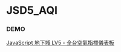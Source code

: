 # JSD5_AQI
### DEMO
[JavaScript 地下城 LV5 - 全台空氣指標儀表板](https://pvt5r486.github.io/JSD4_TimeZone/index.html)